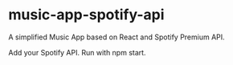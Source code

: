 # music-app-spotify-api
A simplified Music App based on React and Spotify Premium API.

Add your Spotify API. Run with npm start.

